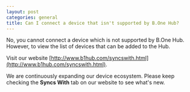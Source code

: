 ```yaml
---
layout: post
categories: general
title: Can I connect a device that isn't supported by B.One Hub?
---
```


No, you cannot connect a device which is not supported by B.One Hub. However, to view the list of devices that can be added to the Hub.

Visit our website [http://www.b1hub.com/syncswith.html](http://www.b1hub.com/syncswith.html).

We are continuously expanding our device ecosystem. Please keep checking the **Syncs With** tab on our website to see what's new.